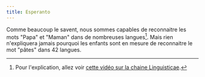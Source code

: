 ```yaml
---
title: Esperanto
---
```


Comme beaucoup le savent, nous sommes capables de reconnaitre les mots "Papa" et
"Maman" dans de nombreuses langues[^exp]. Mais rien n'expliquera jamais pourquoi
les enfants sont en mesure de reconnaitre le mot "pâtes" dans 42 langues.

[^exp]:

    Pour l'explication, allez voir
    [cette vidéo sur la chaine Linguisticae](https://youtu.be/bxPdmEmNCaU 'Pourquoi dit-on papa et maman dans toutes les langues ? - MLTP#7').
